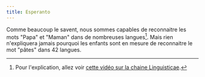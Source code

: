 ```yaml
---
title: Esperanto
---
```


Comme beaucoup le savent, nous sommes capables de reconnaitre les mots "Papa" et
"Maman" dans de nombreuses langues[^exp]. Mais rien n'expliquera jamais pourquoi
les enfants sont en mesure de reconnaitre le mot "pâtes" dans 42 langues.

[^exp]:

    Pour l'explication, allez voir
    [cette vidéo sur la chaine Linguisticae](https://youtu.be/bxPdmEmNCaU 'Pourquoi dit-on papa et maman dans toutes les langues ? - MLTP#7').
